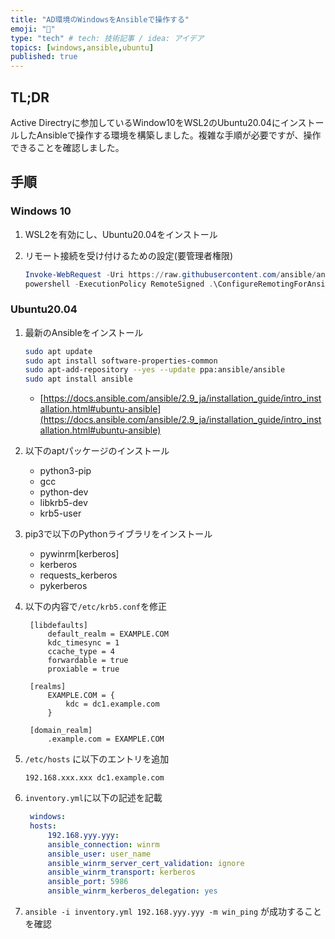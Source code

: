 ```yaml
---
title: "AD環境のWindowsをAnsibleで操作する"
emoji: "💭"
type: "tech" # tech: 技術記事 / idea: アイデア
topics: [windows,ansible,ubuntu]
published: true
---
```


## TL;DR

Active Directryに参加しているWindow10をWSL2のUbuntu20.04にインストールしたAnsibleで操作する環境を構築しました。複雑な手順が必要ですが、操作できることを確認しました。

## 手順

### Windows 10

1. WSL2を有効にし、Ubuntu20.04をインストール
1. リモート接続を受け付けるための設定(要管理者権限)

   ```powershell
   Invoke-WebRequest -Uri https://raw.githubusercontent.com/ansible/ansible/devel/examples/scripts/ConfigureRemotingForAnsible.ps1 -OutFile ConfigureRemotingForAnsible.ps1
   powershell -ExecutionPolicy RemoteSigned .\ConfigureRemotingForAnsible.ps1
   ```

### Ubuntu20.04

1. 最新のAnsibleをインストール

   ```bash
   sudo apt update
   sudo apt install software-properties-common
   sudo apt-add-repository --yes --update ppa:ansible/ansible
   sudo apt install ansible
   ```

   * [https://docs.ansible.com/ansible/2.9_ja/installation_guide/intro_installation.html#ubuntu-ansible](https://docs.ansible.com/ansible/2.9_ja/installation_guide/intro_installation.html#ubuntu-ansible)
1. 以下のaptパッケージのインストール
   * python3-pip
   * gcc
   * python-dev
   * libkrb5-dev
   * krb5-user
1. pip3で以下のPythonライブラリをインストール
   * pywinrm\[kerberos\]
   * kerberos
   * requests_kerberos
   * pykerberos
1. 以下の内容で`/etc/krb5.conf`を修正

   ```text
    [libdefaults]
        default_realm = EXAMPLE.COM
        kdc_timesync = 1
        ccache_type = 4
        forwardable = true
        proxiable = true

    [realms]
        EXAMPLE.COM = {
            kdc = dc1.example.com
        }

    [domain_realm]
        .example.com = EXAMPLE.COM
   ```

1. `/etc/hosts` に以下のエントリを追加

   ```text
   192.168.xxx.xxx dc1.example.com
   ```

1. `inventory.yml`に以下の記述を記載

   ```yaml
    windows:
    hosts:
        192.168.yyy.yyy:
        ansible_connection: winrm
        ansible_user: user_name
        ansible_winrm_server_cert_validation: ignore
        ansible_winrm_transport: kerberos
        ansible_port: 5986
        ansible_winrm_kerberos_delegation: yes
   ```

1. `ansible -i inventory.yml 192.168.yyy.yyy -m win_ping` が成功することを確認
